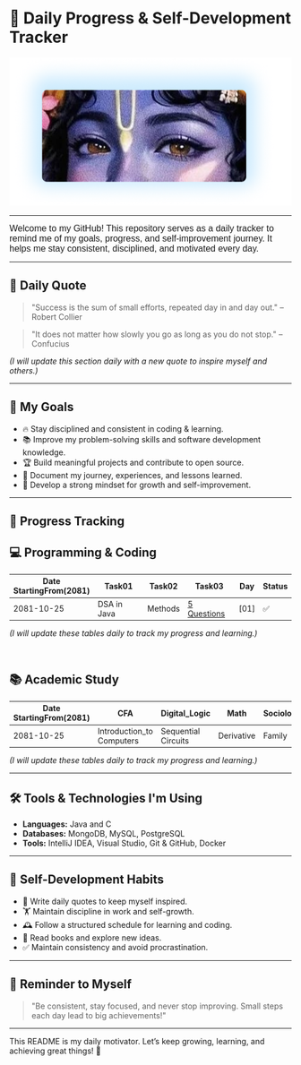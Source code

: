 # 📌 Daily Progress & Self-Development Tracker


<p align="center">
  <img src="./img02_krishna.png" alt="My Image" width="778">
</p>

---

<span style="font-family: 'Poppins', sans-serif; font-size: 16px;">
Welcome to my GitHub!  
This repository serves as a daily tracker to remind me of my goals, progress, and self-improvement journey.  
It helps me stay consistent, disciplined, and motivated every day.
</span>

---




## 🚀 Daily Quote

> "Success is the sum of small efforts, repeated day in and day out." – Robert Collier

> "It does not matter how slowly you go as long as you do not stop." – Confucius


*(I will update this section daily with a new quote to inspire myself and others.)*

---

## 🎯 My Goals

- 🔥 Stay disciplined and consistent in coding & learning.
- 📚 Improve my problem-solving skills and software development knowledge.
- 🏆 Build meaningful projects and contribute to open source.
- 📝 Document my journey, experiences, and lessons learned.
- 💪 Develop a strong mindset for growth and self-improvement.

---
## 📅 Progress Tracking

## 💻 Programming & Coding

| Date <br/>StartingFrom(2081) | Task01                             | Task02      | Task03                                                                                               | Day  | Status |
|------------------------------|------------------------------------|-------------|------------------------------------------------------------------------------------------------------|------|--------|
| 2081-10-25                   | DSA in Java                        | Methods     | [5 Questions](https://github.com/SharwanKunwar/Data-Structure-and-algorithm-2025-/tree/main/Methods)| [01] | ✅      | 



*(I will update these tables daily to track my progress and learning.)*


<br>


## 📚 Academic Study

| Date StartingFrom(2081) | CFA                       | Digital_Logic                        | Math       | Sociology | English       | Day  | Status |
|-------------------------|---------------------------|--------------------------------------|------------|-----------|---------------|------|--------|
| 2081-10-25              | Introduction_to Computers | Sequential Circuits                  | Derivative | Family    | VR Technology | [01] | ✅      |




*(I will update these tables daily to track my progress and learning.)*

---

## 🛠️ Tools & Technologies I'm Using

- **Languages:** Java and C
- **Databases:** MongoDB, MySQL, PostgreSQL
- **Tools:** IntelliJ IDEA, Visual Studio, Git & GitHub, Docker

---

## 📖 Self-Development Habits

- 📌 Write daily quotes to keep myself inspired.
- 🏋️ Maintain discipline in work and self-growth.
- 🕰️ Follow a structured schedule for learning and coding.
- 📑 Read books and explore new ideas.
- ✅ Maintain consistency and avoid procrastination.

---

## 📌 Reminder to Myself

> "Be consistent, stay focused, and never stop improving. Small steps each day lead to big achievements!"

---

This README is my daily motivator. Let’s keep growing, learning, and achieving great things! 🚀

